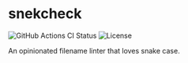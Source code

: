 # snekcheck

<!-- markdownlint-disable MD013 -->
![GitHub Actions CI Status](https://img.shields.io/github/actions/workflow/status/jtrrll/snekcheck/ci.yaml?branch=main&logo=github&label=CI)
![License](https://img.shields.io/github/license/jtrrll/snekcheck?label=License)
<!-- markdownlint-enable MD013 -->

An opinionated filename linter that loves snake case.
